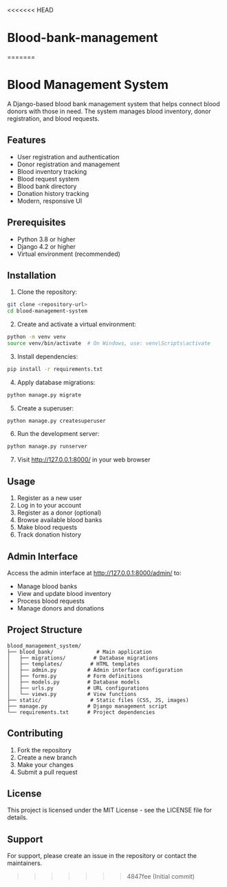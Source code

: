 <<<<<<< HEAD
# Blood-bank-management
=======
# Blood Management System

A Django-based blood bank management system that helps connect blood donors with those in need. The system manages blood inventory, donor registration, and blood requests.

## Features

- User registration and authentication
- Donor registration and management
- Blood inventory tracking
- Blood request system
- Blood bank directory
- Donation history tracking
- Modern, responsive UI

## Prerequisites

- Python 3.8 or higher
- Django 4.2 or higher
- Virtual environment (recommended)

## Installation

1. Clone the repository:
```bash
git clone <repository-url>
cd blood-management-system
```

2. Create and activate a virtual environment:
```bash
python -m venv venv
source venv/bin/activate  # On Windows, use: venv\Scripts\activate
```

3. Install dependencies:
```bash
pip install -r requirements.txt
```

4. Apply database migrations:
```bash
python manage.py migrate
```

5. Create a superuser:
```bash
python manage.py createsuperuser
```

6. Run the development server:
```bash
python manage.py runserver
```

7. Visit http://127.0.0.1:8000/ in your web browser

## Usage

1. Register as a new user
2. Log in to your account
3. Register as a donor (optional)
4. Browse available blood banks
5. Make blood requests
6. Track donation history

## Admin Interface

Access the admin interface at http://127.0.0.1:8000/admin/ to:
- Manage blood banks
- View and update blood inventory
- Process blood requests
- Manage donors and donations

## Project Structure

```
blood_management_system/
├── blood_bank/              # Main application
│   ├── migrations/         # Database migrations
│   ├── templates/         # HTML templates
│   ├── admin.py          # Admin interface configuration
│   ├── forms.py          # Form definitions
│   ├── models.py         # Database models
│   ├── urls.py           # URL configurations
│   └── views.py          # View functions
├── static/                # Static files (CSS, JS, images)
├── manage.py             # Django management script
└── requirements.txt      # Project dependencies
```

## Contributing

1. Fork the repository
2. Create a new branch
3. Make your changes
4. Submit a pull request

## License

This project is licensed under the MIT License - see the LICENSE file for details.

## Support

For support, please create an issue in the repository or contact the maintainers. 
>>>>>>> 4847fee (Initial commit)
